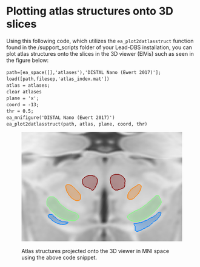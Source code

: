 # Plotting atlas structures onto 3D slices

Using this following code, which utilizes the `ea_plot2datlasstruct` function found in the /support\_scripts folder of your Lead-DBS installation, you can plot atlas structures onto the slices in the 3D viewer (ElVis) such as seen in the figure below:

`path=[ea_space([],'atlases'),'DISTAL Nano (Ewert 2017)'];`\
`load([path,filesep,'atlas_index.mat'])`\
`atlas = atlases;`\
`clear atlases`\
`plane = 'x';`\
`coord = -13;`\
`thr = 0.5;`\
`ea_mnifigure('DISTAL Nano (Ewert 2017)')`\
`ea_plot2datlasstruct(path, atlas, plane, coord, thr)`&#x20;

<figure><img src="../../.gitbook/assets/image.png" alt=""><figcaption><p>Atlas structures projected onto the 3D viewer in MNI space using the above code snippet.</p></figcaption></figure>

